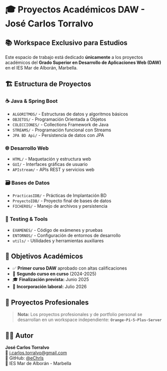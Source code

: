 ﻿# 🎓 Proyectos Académicos DAW - José Carlos Torralvo

## 📚 **Workspace Exclusivo para Estudios**

Este espacio de trabajo está dedicado **únicamente** a los proyectos académicos del **Grado Superior en Desarrollo de Aplicaciones Web (DAW)** en el IES Mar de Alborán, Marbella.

## 🏗️ **Estructura de Proyectos**

### ☕ **Java & Spring Boot**

- `ALGORITMOS/` - Estructuras de datos y algoritmos básicos
- `OBJETOS/` - Programación Orientada a Objetos
- `COLECCIONES/` - Collections Framework de Java
- `STREAMS/` - Programación funcional con Streams
- `JPA BD Api/` - Persistencia de datos con JPA

### 🌐 **Desarrollo Web**

- `HTML/` - Maquetación y estructura web
- `GUI/` - Interfaces gráficas de usuario
- `APIstream/` - APIs REST y servicios web

### 🗃️ **Bases de Datos**

- `PracticasIDB/` - Prácticas de Implantación BD
- `ProyectoIDB/` - Proyecto final de bases de datos
- `FICHEROS/` - Manejo de archivos y persistencia

### 🧪 **Testing & Tools**

- `EXAMENES/` - Código de exámenes y pruebas
- `ENTORNOS/` - Configuración de entornos de desarrollo
- `utils/` - Utilidades y herramientas auxiliares

## 🎯 **Objetivos Académicos**

- ✅ **Primer curso DAW** aprobado con altas calificaciones
- 🔄 **Segundo curso en curso** (2024-2025)
- 🎓 **Finalización prevista:** Junio 2025
- 💼 **Incorporación laboral:** Julio 2026

## 🔗 **Proyectos Profesionales**

> **Nota:** Los proyectos profesionales y de portfolio personal se desarrollan en un workspace independiente: **`Orange-Pi-5-Plus-Server`**

## 👨‍💻 **Autor**

**José Carlos Torralvo**  
📧 j.carlos.torralvo@gmail.com  
🔗 GitHub: [@eChrls](https://github.com/eChrls)  
🏫 IES Mar de Alborán - Marbella
